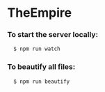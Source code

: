 # TheEmpire

### To start the server locally:
``` sh
  $ npm run watch
```

### To beautify all files:
``` sh
  $ npm run beautify
```
